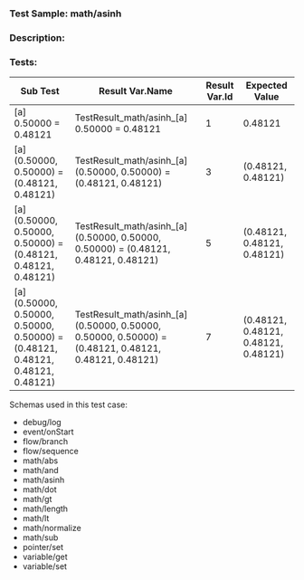 ### **Test Sample:** math/asinh
### **Description:** 

### Tests:
| Sub Test | Result Var.Name | Result Var.Id | Expected Value
| ----------- | ----------- | ----------- |----------- |
| [a] 0.50000 = 0.48121 | TestResult_math/asinh_[a] 0.50000 = 0.48121 | 1 | 0.48121
| [a] (0.50000, 0.50000) = (0.48121, 0.48121) | TestResult_math/asinh_[a] (0.50000, 0.50000) = (0.48121, 0.48121) | 3 | (0.48121, 0.48121)
| [a] (0.50000, 0.50000, 0.50000) = (0.48121, 0.48121, 0.48121) | TestResult_math/asinh_[a] (0.50000, 0.50000, 0.50000) = (0.48121, 0.48121, 0.48121) | 5 | (0.48121, 0.48121, 0.48121)
| [a] (0.50000, 0.50000, 0.50000, 0.50000) = (0.48121, 0.48121, 0.48121, 0.48121) | TestResult_math/asinh_[a] (0.50000, 0.50000, 0.50000, 0.50000) = (0.48121, 0.48121, 0.48121, 0.48121) | 7 | (0.48121, 0.48121, 0.48121, 0.48121)

Schemas used in this test case:
- debug/log
- event/onStart
- flow/branch
- flow/sequence
- math/abs
- math/and
- math/asinh
- math/dot
- math/gt
- math/length
- math/lt
- math/normalize
- math/sub
- pointer/set
- variable/get
- variable/set
